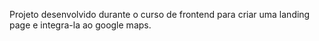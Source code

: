 Projeto desenvolvido durante o curso de frontend para criar uma landing page e integra-la ao google maps.
